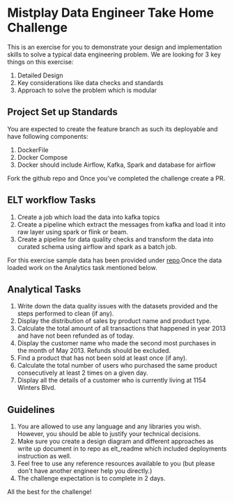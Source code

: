 # Mistplay Data Engineer Take Home Challenge

This is an exercise for you to demonstrate your design and implementation skills to solve a typical data engineering problem.
We are looking for 3 key things on this exercise:
 1. Detailed Design
 2. Key considerations like data checks and standards
 3. Approach to solve the problem which is modular

## Project Set up Standards
You are expected to create the feature branch as such its deployable and have following components:
 1. DockerFile
 2. Docker Compose
 3. Docker should include Airflow, Kafka, Spark and database for airflow

Fork the github repo and Once you've completed the challenge create a PR.

## ELT workflow Tasks
 1. Create a job which load the data into kafka topics
 2. Create a pipeline which extract the messages from kafka and load it into raw layer using spark or flink or beam.
 3. Create a pipeline for data quality checks and transform the data into curated schema using airflow and spark as a batch job.

For this exercise sample data has been provided under [repo](https://github.com/Mistplay/data-engineering-takehome/blob/cb8727bc9716b68eaa7c489b5aae02867325678b/sample_data).Once the data loaded work on the Analytics task mentioned below.
## Analytical Tasks

 1. Write down the data quality issues with the datasets provided and the steps performed to clean (if any).
 2. Display the distribution of sales by product name and product type.
 3. Calculate the total amount of all transactions that happened in year 2013 and have not been refunded as of today.
 4. Display the customer name who made the second most purchases in the month of May 2013. Refunds should be excluded.
 5. Find a product that has not been sold at least once (if any).
 6. Calculate the total number of users who purchased the same product consecutively at least 2 times on a given day.
 7. Display all the details of a customer who is currently living at 1154 Winters Blvd.

## Guidelines

 1. You are allowed to use any language and any libraries you wish. However, you should be able to justify your technical decisions.
 2. Make sure you create a design diagram and different approaches as write up document in to repo as elt_readme which included deployments instruction as well.
 3. Feel free to use any reference resources available to you (but please don't have another engineer help you directly.)
 4. The challenge expectation is to complete in 2 days.

All the best for the challenge!